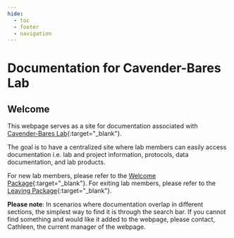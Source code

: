 ```yaml
---
hide: 
  - toc
  - footer
  - navigation
---
```


# Documentation for Cavender-Bares Lab

## Welcome

This webpage serves as a site for documentation associated with
[Cavender-Bares Lab](https://cbs.umn.edu/cavender-bares-lab/home){:target="\_blank"}. 

The goal is to have a centralized site where lab members can easily access documentation i.e. lab and project information, protocols, data documentation, and lab products.

For new lab members, please refer to the [Welcome Package](https://cavender-bares-lab.github.io/Data-management-lab/welcome_package/){:target="\_blank"}. For exiting lab members, please refer to the [Leaving Package](https://cavender-bares-lab.github.io/Data-management-lab/leaving_package/){:target="\_blank"}.

**Please note**: In scenarios where documentation overlap in different sections, the simplest way to find it is through the search bar. If you cannot find something and would like it added to the webpage, please contact, Cathleen, the current manager of the webpage.